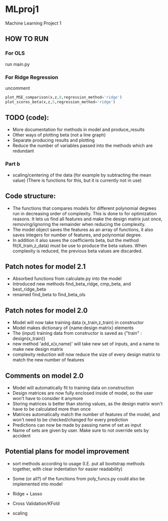 # MLproj1
Machine Learning Project 1

## HOW TO RUN

### For OLS
run main.py

### For Ridge Regression
uncomment

```python
plot_MSE_comparison(x,z,8,regression_method='ridge')
plot_scores_beta(x,z,5,regression_method='ridge')
```

## TODO (code):

- More documentation for methods in model and produce_results
- Other ways of plotting beta (not a line graph)
- Separate producing results and plotting
- Reduce the number of variables passed into the methods which are redundant

### Part b
- scaling/centering of the data (for example by subtracting the mean value) (There is functions for this, but it is currently not in use)

## Code structure:

- The functions that compares models for different polynomial degrees run in decreasing order of complexity. This is done to for optimization reasons. It lets us find all features and make the design matrix just once, removing/ignoring the remainder when reducing the complexity.
- The model object saves the features as an array of functions, it also saves integers for number of features, and polynomial degree.
- In addition it also saves the coefficients beta, but the method fit(X_train,z_data) must be use to produce the beta values. When complexity is reduced, the previous beta values are discarded.

## Patch notes for model 2.1
- Absorbed functions from calculate.py into the model
- Introduced new methods find_beta_ridge, cmp_beta, and best_ridge_beta
- renamed find_beta to find_beta_ols

## Patch notes for model 2.0
- Model will now take training data (x_train,z_train) in constructor
- Model makes dictionary of {name:design matrix} elements
- The (input) training data from constructor is saved as {"train" : design(x_train)}
- new method 'add_x(x,name)' will take new set of inputs, and a name to make new design matrix
- complexity reduction will now reduce the size of every design matrix to match the new number of features

## Comments on model 2.0
- Model will automatically fit to training data on construction
- Design matrices are now fully enclosed inside of model, so the user won't have to consider it anymore
- Storing matrices is better than storing values, as the design matrix won't have to be calculated more than once
- Matrices automatically match the number of features of the model, and won't need to be checked/changed for every prediction
- Predictions can now be made by passing name of set as input
- Name of sets are given by user. Make sure to not override sets by accident

## Potential plans for model improvement
- sort methods according to usage (I.E. put all bootstrap methods together, with clear indentation for easier readability)

- Some (or all?) of the functions from poly_funcs.py could also be implemented into model
- Ridge + Lasso
- Cross Validation/KFold
- scaling

